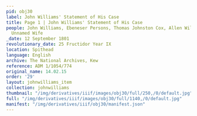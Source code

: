 ```yaml
---
pid: obj30
label: John Williams' Statement of His Case
title: Page 1 | John Williams' Statement of His Case
people: John Williams, Ebeneser Persons, Thomas Johnston Cox, Allen William Proby,
  Unnamed Wife
_date: 12 September 1801
revolutionary_date: 25 Fructidor Year IX
location: Spithead
language: English
archive: The National Archives, Kew
reference: ADM 1/1054/774
original_name: 14.02.15
order: '29'
layout: johnwilliams_item
collection: johnwilliams
thumbnail: "/img/derivatives/iiif/images/obj30/full/250,/0/default.jpg"
full: "/img/derivatives/iiif/images/obj30/full/1140,/0/default.jpg"
manifest: "/img/derivatives/iiif/obj30/manifest.json"
---
```

